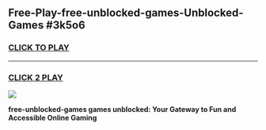 
## Free-Play-free-unblocked-games-Unblocked-Games #3k5o6
<h3>
<a href="https://news.freeplayer.one?title=free-unblocked-games&ref=8M">CLICK TO PLAY</a></h3>
<hr>

<h3>
<a href="https://news.freeplayer.one?title=free-unblocked-games&ref=8M">CLICK 2 PLAY</a>
  
</h3>

<a href="https://news.freeplayer.one?title=free-unblocked-games&ref=8M"><img src="https://clearcache.store/games.png"></a>


**free-unblocked-games games unblocked: Your Gateway to Fun and Accessible Online Gaming**
